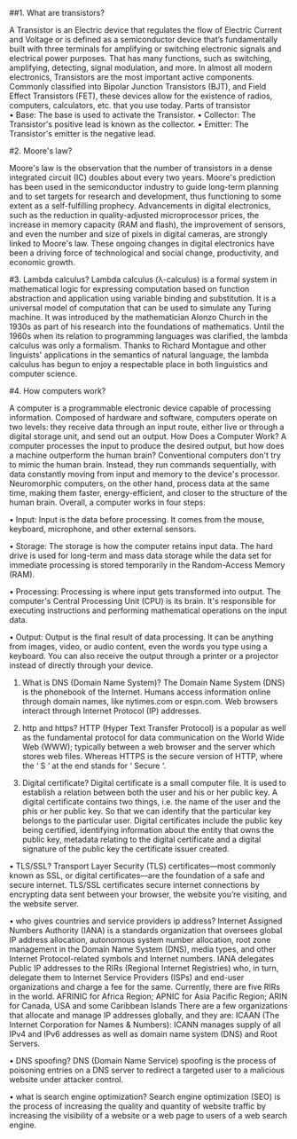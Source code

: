 ##1.	What are transistors?

A Transistor is an Electric device that regulates the flow of Electric Current and Voltage or is defined as a semiconductor device that’s fundamentally built with three terminals for amplifying or switching electronic signals and electrical power purposes. 
That has many functions, such as switching, amplifying, detecting, signal modulation, and more.  In almost all modern electronics, Transistors are the most important active components.
Commonly classified into Bipolar Junction Transistors (BJT), and Field Effect Transistors (FET), these devices allow for the existence of radios, computers, calculators, etc. that you use today.
Parts of transistor  
•	Base: The base is used to activate the Transistor.
•	Collector: The Transistor's positive lead is known as the collector.
•	Emitter: The Transistor's emitter is the negative lead.

#2.	 Moore's law?

Moore's law is the observation that the number of transistors in a dense integrated circuit (IC) doubles about every two years. 
Moore's prediction has been used in the semiconductor industry to guide long-term planning and to set targets for research and development, thus functioning to some extent as a self-fulfilling prophecy. Advancements in digital electronics, such as the reduction in quality-adjusted microprocessor prices, the increase in memory capacity (RAM and flash), the improvement of sensors, and even the number and size of pixels in digital cameras, are strongly linked to Moore's law. These ongoing changes in digital electronics have been a driving force of technological and social change, productivity, and economic growth.

#3.	Lambda calculus?
Lambda calculus (λ-calculus) is a formal system in mathematical logic for expressing computation based on function abstraction and application using variable binding and substitution. 
It is a universal model of computation that can be used to simulate any Turing machine.  It was introduced by the mathematician Alonzo Church in the 1930s as part of his research into the foundations of mathematics. 
Until the 1960s when its relation to programming languages was clarified, the lambda calculus was only a formalism. Thanks to Richard Montague and other linguists' applications in the semantics of natural language, the lambda calculus has begun to enjoy a respectable place in both linguistics and computer science. 

#4.	How computers work? 

A computer is a programmable electronic device capable of processing information. Composed of hardware and software, computers operate on two levels: they receive data through an input route, either live or through a digital storage unit, and send out an output.
How Does a Computer Work?
A computer processes the input to produce the desired output, but how does a machine outperform the human brain?
Conventional computers don't try to mimic the human brain. Instead, they run commands sequentially, with data constantly moving from input and memory to the device's processor. Neuromorphic computers, on the other hand, process data at the same time, making them faster, energy-efficient, and closer to the structure of the human brain.
Overall, a computer works in four steps:

•	Input: Input is the data before processing. It comes from the mouse, keyboard, microphone, and other external sensors.

•	Storage: The storage is how the computer retains input data. The hard drive is used for long-term and mass data storage while the data set for immediate processing is stored temporarily in the Random-Access Memory (RAM).

•	Processing: Processing is where input gets transformed into output. The computer's Central Processing Unit (CPU) is its brain. It's responsible for executing instructions and performing mathematical operations on the input data.

•	Output: Output is the final result of data processing. It can be anything from images, video, or audio content, even the words you type using a keyboard. You can also receive the output through a printer or a projector instead of directly through your device.



1.	What is DNS (Domain Name System)?
The Domain Name System (DNS) is the phonebook of the Internet. Humans access information online through domain names, like nytimes.com or espn.com. Web browsers interact through Internet Protocol (IP) addresses.

2.	http and https?
HTTP (Hyper Text Transfer Protocol) is a popular as well as the fundamental protocol for data communication on the World Wide Web (WWW); typically between a web browser and the server which stores web files. Whereas HTTPS is the secure version of HTTP, where the ‘ S ‘ at the end stands for ‘ Secure ‘.
3.	Digital certificate?
 Digital certificate is a small computer file. It is used to establish a relation between both the user and his or her public key. A digital certificate contains two things, i.e. the name of the user and the phis or her public key. So that we can identify that the particular key belongs to the particular user.
Digital certificates include the public key being certified, identifying information about the entity that owns the public key, metadata relating to the digital certificate and a digital signature of the public key the certificate issuer created.

•	TLS/SSL?
Transport Layer Security (TLS) certificates—most commonly known as SSL, or digital certificates—are the foundation of a safe and secure internet. TLS/SSL certificates secure internet connections by encrypting data sent between your browser, the website you’re visiting, and the website server.

•	who gives countries and service providers ip address?
 Internet Assigned Numbers Authority (IANA) is a standards organization that oversees global IP address allocation, autonomous system number allocation, root zone management in the Domain Name System (DNS), media types, and other Internet Protocol-related symbols and Internet numbers. 
IANA delegates Public IP addresses to the RIRs (Regional Internet Registries) who, in turn, delegate them to Internet Service Providers (ISPs) and end-user organizations and charge a fee for the same. Currently, there are five RIRs in the world. AFRINIC for Africa Region; APNIC for Asia Pacific Region; ARIN for Canada, USA and some Caribbean Islands
There are a few organizations that allocate and manage IP addresses globally, and they are: ICAAN (The Internet Corporation for Names & Numbers): ICANN manages supply of all IPv4 and IPv6 addresses as well as domain name system (DNS) and Root Servers.

•	 DNS spoofing?
DNS (Domain Name Service) spoofing is the process of poisoning entries on a DNS server to redirect a targeted user to a malicious website under attacker control.

•	what is search engine optimization?
Search engine optimization (SEO) is the process of increasing the quality and quantity of website traffic by increasing the visibility of a website or a web page to users of a web search engine.



